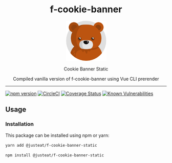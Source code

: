 <div align="center">
  <h1>f-cookie-banner</h1>

  <img width="125" alt="Fozzie Bear" src="../../../../bear.png" />

  <p>Cookie Banner Static</p>
  <p>Compiled vanilla version of f-cookie-banner using Vue CLI prerender</p>
</div>

---

[![npm version](https://badge.fury.io/js/%40justeat%2Ff-cookie-banner-static.svg)](https://badge.fury.io/js/%40justeat%2Ff-cookie-banner-static)
[![CircleCI](https://circleci.com/gh/justeat/fozzie-components.svg?style=svg)](https://circleci.com/gh/justeat/workflows/fozzie-components)
[![Coverage Status](https://coveralls.io/repos/github/justeat/f-cookie-banner-static/badge.svg)](https://coveralls.io/github/justeat/f-cookie-banner-static)
[![Known Vulnerabilities](https://snyk.io/test/github/justeat/f-cookie-banner/badge.svg?targetFile=package.json)](https://snyk.io/test/github/justeat/f-cookie-banner-static?targetFile=package.json)


## Usage

### Installation

This package can be installed using npm or yarn:

```sh
yarn add @justeat/f-cookie-banner-static
```

```sh
npm install @justeat/f-cookie-banner-static
```
